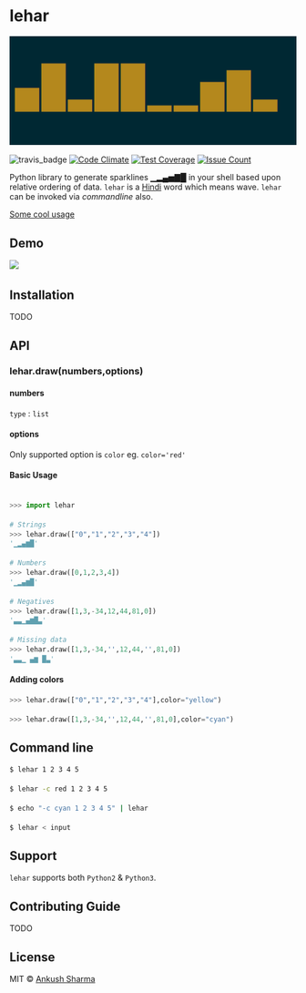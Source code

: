 lehar
=====

![Header image](docs/header.png)

![travis_badge](https://travis-ci.org/darxtrix/lehar.svg?branch=master) [![Code Climate](https://codeclimate.com/github/darxtrix/lehar/badges/gpa.svg)](https://codeclimate.com/github/darxtrix/lehar) [![Test Coverage](https://codeclimate.com/github/darxtrix/lehar/badges/coverage.svg)](https://codeclimate.com/github/darxtrix/lehar/coverage) [![Issue Count](https://codeclimate.com/github/darxtrix/lehar/badges/issue_count.svg)](https://codeclimate.com/github/darxtrix/lehar)

Python library to generate sparklines ▁▂▄▅▇█ in your shell based upon relative ordering of data. `lehar` is a [Hindi](https://en.wikipedia.org/wiki/Hindi) word which means wave. `lehar` can be invoked via *commandline* also.

[Some cool usage](https://github.com/holman/spark/wiki/Wicked-Cool-Usage)

## Demo

<a href="https://asciinema.org/a/vvtuqfiG5bOkc5ybMvAXf4bsM" target="_blank"><img src="https://asciinema.org/a/vvtuqfiG5bOkc5ybMvAXf4bsM.png" /></a>


## Installation

TODO

## API

### lehar.draw(numbers,options)

#### numbers
`type` : `list`

#### options
Only supported option is `color`
eg. `color='red'`

#### Basic Usage

```Python

>>> import lehar

# Strings
>>> lehar.draw(["0","1","2","3","4"])
'▁▂▄▆█'

# Numbers
>>> lehar.draw([0,1,2,3,4])
'▁▂▄▆█'

# Negatives
>>> lehar.draw([1,3,-34,12,44,81,0])
'▃▃▁▄▆█▃'

# Missing data
>>> lehar.draw([1,3,-34,'',12,44,'',81,0])
'▃▃▁ ▄▆ █▃'
```

#### Adding colors 

```Python
>>> lehar.draw(["0","1","2","3","4"],color="yellow")

>>> lehar.draw([1,3,-34,'',12,44,'',81,0],color="cyan")

```

## Command line

```Bash
$ lehar 1 2 3 4 5

$ lehar -c red 1 2 3 4 5

$ echo "-c cyan 1 2 3 4 5" | lehar

$ lehar < input
```

## Support
`lehar` supports both `Python2` & `Python3`.

## Contributing Guide

TODO

## License

MIT © [Ankush Sharma](http://github.com/darxtrix)
